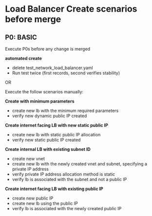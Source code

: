 # Load Balancer Create scenarios before merge #

## P0: BASIC ##
Execute P0s before any change is merged

**automated create**

 - delete test_network_load_balancer.yaml
 - Run test twice (first records, second verifies stability)
 
OR

Execute the follow scenarios manually:

**Create with minimum parameters**

  - create new lb with the minimum required parameters
  - verify new dynamic public IP created

**Create internet facing LB with new static public IP**

  - create new lb with static public IP allocation
  - verify new static public IP created

**Create internal LB with existing subnet ID**

  - create new vnet
  - create new lb with the newly created vnet and subnet, specifying a private IP address
  - verify private IP address allocation method is static
  - verify lb is associated with the subnet and not a public IP

**Create internet facing LB with existing public IP**

  - create new public IP
  - create new lb using the public IP
  - verify lb is associated with the newly created public IP
